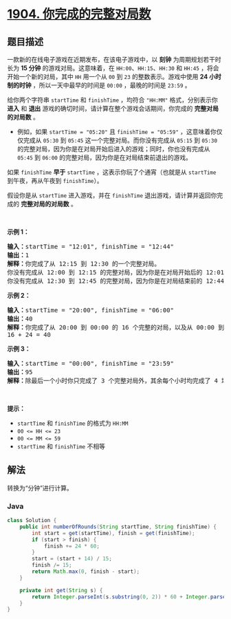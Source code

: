 # [1904. 你完成的完整对局数](https://leetcode.cn/problems/the-number-of-full-rounds-you-have-played)

## 题目描述

<p>一款新的在线电子游戏在近期发布，在该电子游戏中，以 <strong>刻钟</strong> 为周期规划若干时长为 <strong>15 分钟</strong> 的游戏对局。这意味着，在 <code>HH:00</code>、<code>HH:15</code>、<code>HH:30</code> 和 <code>HH:45</code> ，将会开始一个新的对局，其中 <code>HH</code> 用一个从 <code>00</code> 到 <code>23</code> 的整数表示。游戏中使用 <strong>24 小时制的时钟</strong> ，所以一天中最早的时间是 <code>00:00</code> ，最晚的时间是 <code>23:59</code> 。</p>

<p>给你两个字符串 <code>startTime</code> 和 <code>finishTime</code> ，均符合 <code>"HH:MM"</code> 格式，分别表示你 <strong>进入</strong> 和 <strong>退出</strong> 游戏的确切时间，请计算在整个游戏会话期间，你完成的 <strong>完整对局的对局数</strong> 。</p>

<ul>
	<li>例如，如果 <code>startTime = "05:20"</code> 且 <code>finishTime = "05:59"</code> ，这意味着你仅仅完成从 <code>05:30</code> 到 <code>05:45</code> 这一个完整对局。而你没有完成从 <code>05:15</code> 到 <code>05:30</code> 的完整对局，因为你是在对局开始后进入的游戏；同时，你也没有完成从 <code>05:45</code> 到 <code>06:00</code> 的完整对局，因为你是在对局结束前退出的游戏。</li>
</ul>

<p>如果 <code>finishTime</code> <strong>早于</strong> <code>startTime</code> ，这表示你玩了个通宵（也就是从 <code>startTime</code> 到午夜，再从午夜到 <code>finishTime</code>）。</p>

<p>假设你是从 <code>startTime</code> 进入游戏，并在 <code>finishTime</code> 退出游戏，请计算并返回你完成的 <strong>完整对局的对局数</strong> 。</p>

<p> </p>

<p><strong>示例 1：</strong></p>

<pre>
<strong>输入：</strong>startTime = "12:01", finishTime = "12:44"
<strong>输出：</strong>1
<strong>解释：</strong>你完成了从 12:15 到 12:30 的一个完整对局。
你没有完成从 12:00 到 12:15 的完整对局，因为你是在对局开始后的 12:01 进入的游戏。
你没有完成从 12:30 到 12:45 的完整对局，因为你是在对局结束前的 12:44 退出的游戏。
</pre>

<p><strong>示例 2：</strong></p>

<pre>
<strong>输入：</strong>startTime = "20:00", finishTime = "06:00"
<strong>输出：</strong>40
<strong>解释：</strong>你完成了从 20:00 到 00:00 的 16 个完整的对局，以及从 00:00 到 06:00 的 24 个完整的对局。
16 + 24 = 40
</pre>

<p><strong>示例 3：</strong></p>

<pre>
<strong>输入：</strong>startTime = "00:00", finishTime = "23:59"
<strong>输出：</strong>95
<strong>解释：</strong>除最后一个小时你只完成了 3 个完整对局外，其余每个小时均完成了 4 场完整对局。
</pre>

<p> </p>

<p><strong>提示：</strong></p>

<ul>
	<li><code>startTime</code> 和 <code>finishTime</code> 的格式为 <code>HH:MM</code></li>
	<li><code>00 <= HH <= 23</code></li>
	<li><code>00 <= MM <= 59</code></li>
	<li><code>startTime</code> 和 <code>finishTime</code> 不相等</li>
</ul>

## 解法

转换为“分钟”进行计算。

### **Java**

```java
class Solution {
    public int numberOfRounds(String startTime, String finishTime) {
        int start = get(startTime), finish = get(finishTime);
        if (start > finish) {
            finish += 24 * 60;
        }
        start = (start + 14) / 15;
        finish /= 15;
        return Math.max(0, finish - start);
    }

    private int get(String s) {
        return Integer.parseInt(s.substring(0, 2)) * 60 + Integer.parseInt(s.substring(3));
    }
}
```
